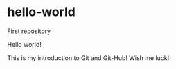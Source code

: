# hello-world
First repository

Hello world!

This is my introduction to Git and Git-Hub! Wish me luck!
